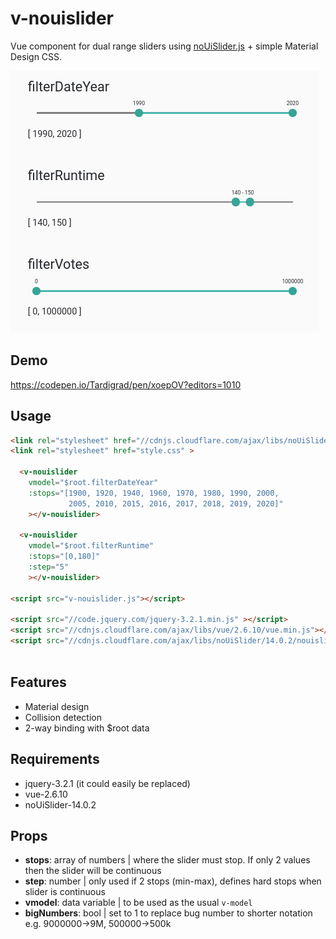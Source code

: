 # v-nouislider
Vue component for dual range sliders using [noUiSlider.js](https://refreshless.com/nouislider/) + simple Material Design CSS.

![Alt text](/screenshot.png?raw=true "v-nouislider screenshot")



## Demo

https://codepen.io/Tardigrad/pen/xoepOV?editors=1010

## Usage

```html
<link rel="stylesheet" href="//cdnjs.cloudflare.com/ajax/libs/noUiSlider/14.0.2/nouislider.min.css" >
<link rel="stylesheet" href="style.css" >

  <v-nouislider 
    vmodel="$root.filterDateYear" 
    :stops="[1900, 1920, 1940, 1960, 1970, 1980, 1990, 2000, 
             2005, 2010, 2015, 2016, 2017, 2018, 2019, 2020]"
    ></v-nouislider>
      
  <v-nouislider 
    vmodel="$root.filterRuntime"
    :stops="[0,180]" 
    :step="5"
    ></v-nouislider>

<script src="v-nouislider.js"></script>

<script src="//code.jquery.com/jquery-3.2.1.min.js" ></script>
<script src="//cdnjs.cloudflare.com/ajax/libs/vue/2.6.10/vue.min.js"></script>
<script src="//cdnjs.cloudflare.com/ajax/libs/noUiSlider/14.0.2/nouislider.min.js"></script>
    
```

## Features
- Material design
- Collision detection
- 2-way binding with $root data

## Requirements
- jquery-3.2.1 (it could easily be replaced)
- vue-2.6.10
- noUiSlider-14.0.2

## Props
- **stops**: array of numbers | where the slider must stop. If only 2 values then the slider will be continuous
- **step**: number | only used if 2 stops (min-max), defines hard stops when slider is continuous
- **vmodel**: data variable | to be used as the usual `v-model`
- **bigNumbers**: bool | set to 1 to replace bug number to shorter notation  e.g.  9000000->9M, 500000->500k

